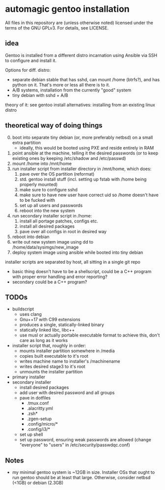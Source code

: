 automagic gentoo installation
========

All files in this repository are (unless otherwise noted) licensed under the terms of the GNU GPLv3. For details, see LICENSE.

idea
-----

Gentoo is installed from a different distro incarnation using Ansible via SSH to configure and install it.

Options for diff. distro:
- separate debian stable that has sshd, can mount /home (btrfs?), and has python on it. That's more or less all there is to it.
- A/B systems, installation from the currently "good" system
- tiny debian with sshd + A/B

theory of it: see gentoo install alternatives: installing from an existing linux distro

theoretical way of doing things
-----------

0. boot into separate tiny debian (or, more preferably netbsd) on a small extra partition
	- ideally, this would be booted using PXE and reside entirely in RAM
1. point ansible at the machine, telling it the desired passwords (or to keep existing ones by keeping /etc/shadow and /etc/passwd)
2. mount /home into /mnt/home
3. run installer script from installer directory in /mnt/home, which does:
	1. pave over the OS partition (reformat)
	2. std. gentoo install stuff (incl. setting up fstab with /home being properly mounted)
	3. make sure to configure sshd
	4. make sure to have new user have correct uid so /home doesn't have to be fucked with
	5. set up all users and passwords
	6. reboot into the new system
4. run secondary installer script in /home:
	1. install all portage patches, configs etc.
	2. install all desired packages
	3. pave over all configs in root in desired way
5. reboot into debian
6. write out new system image using dd to /home/data/sysimgs/new_image
7. deploy system image using ansible while booted into tiny debian

installer scripts are separated by host, all sitting in a single git repo

- basic thing doesn't have to be a shellscript, could be a C++ program with proper error handling and error reporting?
- secondary could be a C++ program?

TODOs
-----

- buildscript
	- uses clang
	- Gnu++17 with C99 extensions
	- produces a single, statically-linked binary
	- statically linked libc, libc++
	- use musl or actually portable executable format to achieve this, don't care as long as it works
- installer script that, roughly in order:
	- mounts installer partition somewhere in /media
	- copies built executable to it's root
	- writes machine name to installer's /machinename
	- writes desired stage3 to it's root
	- unmounts the installer partition
- primary installer
- secondary installer
	- install desired packages
	- add user with desired password and all groups
	- pave in dotfiles
		- .tmux.conf
		- .alacritty.yml
		- .zsh*
		- .zgen-setup
		- .config/micro/*
		- .config/i3/*
	- set up shell
	- set up password, ensuring weak passwords are allowed (change "everyone" to "users" in /etc/security/passwdqc.conf)

Notes
-----

- my minimal gentoo system is ~12GB in size. Installer OSs that ought to run gentoo should be at least that large. Otherwise, consider netbsd (<1GB) or debian (2.3GB)